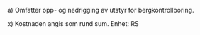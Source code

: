 a) Omfatter opp- og nedrigging av utstyr for bergkontrollboring.

x) Kostnaden angis som rund sum. Enhet: RS

